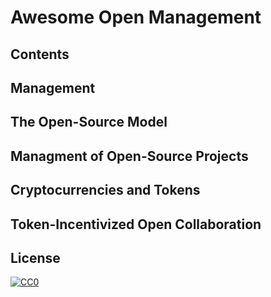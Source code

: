 # Awesome Open Management
## Contents
## Management
## The Open-Source Model
## Managment of Open-Source Projects
## Cryptocurrencies and Tokens
## Token-Incentivized Open Collaboration
## License

[![CC0](http://mirrors.creativecommons.org/presskit/buttons/88x31/svg/cc-zero.svg)](https://creativecommons.org/publicdomain/zero/1.0/)
